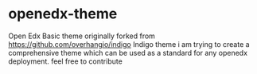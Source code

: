 # openedx-theme
Open Edx Basic theme
originally forked from https://github.com/overhangio/indigo Indigo theme i am trying to create a comprehensive theme which can be used as a standard for any openedx deployment. feel free to contribute

